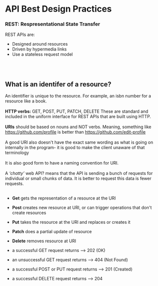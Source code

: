 # API Best Design Practices
### REST: Respresentational State Transfer

REST APIs are:

* Designed around resources
* Driven by hypermedia links
* Use a stateless request model
<br>
<br>

## What is an identifer of a resource? 
An identifier is unique to the resource. For example, an isbn number for a resource like a book.
<br>
<br>
**HTTP verbs:** GET, POST, PUT, PATCH, DELETE These are standard and included in the uniform interface for REST APIs that are built using HTTP.
<br>
<br>
**URIs** should be based on nouns and NOT verbs. Meaning, something like https://github.com/profile is better than https://github.com/edit-profile
<br>
<br>
A good URI also doesn't have the exact same wording as what is going on internally in the program- it is good to make the client unaware of that terminology
<br>
<br>
It is also good form to have a naming convention for URI.
<br>
<br>
A *‘chatty’* web API? means that the API is sending a bunch of requests for individual or small chunks of data. It is better to request this data is fewer requests.
<br>
<br>
* **Get** gets the representation of a resource at the URI

* **Post** creates new resource at URI, or can trigger operations that don't create resources

* **Put** takes the resource at the URI and replaces or creates it

* **Patch** does a partial update of resource

* **Delete** removes resource at URI

* a successful GET request returns --> 202 (OK)

* an unsuccessful GET request returns --> 404 (Not Found)

* a successful POST or PUT request returns --> 201 (Created)

* a successful DELETE request returns --> 204